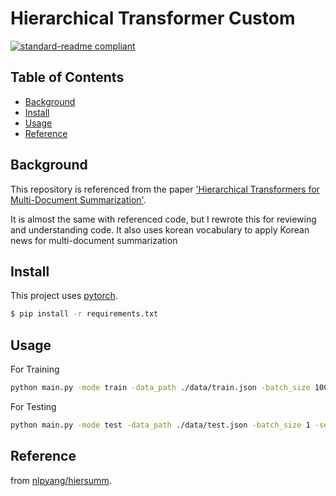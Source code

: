 # Hierarchical Transformer Custom

[![standard-readme compliant](https://img.shields.io/badge/readme%20style-standard-brightgreen.svg?style=flat-square)](https://github.com/RichardLitt/standard-readme)

## Table of Contents

- [Background](#background)
- [Install](#install)
- [Usage](#usage)
- [Reference](#reference)

## Background

This repository is referenced from the paper ['Hierarchical Transformers for Multi-Document Summarization'](https://arxiv.org/pdf/1905.13164.pdf).

It is almost the same with referenced code, but I rewrote this for reviewing and understanding code. It also uses korean vocabulary to apply Korean news for multi-document summarization

## Install

This project uses [pytorch](https://pytorch.org/).

```sh
$ pip install -r requirements.txt
```

## Usage

For Training

```sh
python main.py -mode train -data_path ./data/train.json -batch_size 100 -seed 666 -train_steps 1000000 -save_checkpoint_steps 100000 -report_every 1000 -trunc_tgt_ntoken 600 -trunc_src_nblock 24 -accum_count 4 -dec_dropout 0.1 -enc_dropout 0.1 -label_smoothing 0.1 -vocab_path ./tokenizer/korean_32000.model -model_path ./model/ -accum_count 4 -log_file ./log.txt -inter_layer 6,7 -inter_heads 8 -hier -world_size 3 -visible_gpus 0,1,2 -gpu_rank 0,1,2 -train_from ./model/model.pt
```

For Testing

```sh
python main.py -mode test -data_path ./data/test.json -batch_size 1 -seed 6666 -train_steps 1 -save_checkpoint_steps 1 -report_every 1 -trunc_tgt_ntoken 600 -trunc_src_nblock 24 -accum_count 4 -dec_dropout 0.1 -enc_dropout 0.1 -label_smoothing 0.1 -vocab_path ./tokenizer/korean_32000.model -model_path ./model/ -accum_count 4 -log_file ./log.txt -inter_layer 6,7 -inter_heads 8 -hier -world_size 1 -visible_gpus 0 -gpu_rank 0 -test_from ./model/model.pt
```

## Reference

from [nlpyang/hiersumm](https://github.com/nlpyang/hiersumm).
